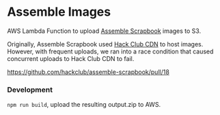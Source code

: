 # Assemble Images

AWS Lambda Function to upload [Assemble Scrapbook](https://github.com/hackclub/assemble-scrapbook) images to S3.

Originally, Assemble Scrapbook used [Hack Club CDN](https://github.com/hackclub/cdn) to host images. However, with frequent uploads, we ran into a race condition that caused concurrent uploads to Hack Club CDN to fail.

https://github.com/hackclub/assemble-scrapbook/pull/18

### Development

`npm run build`, upload the resulting output.zip to AWS.
